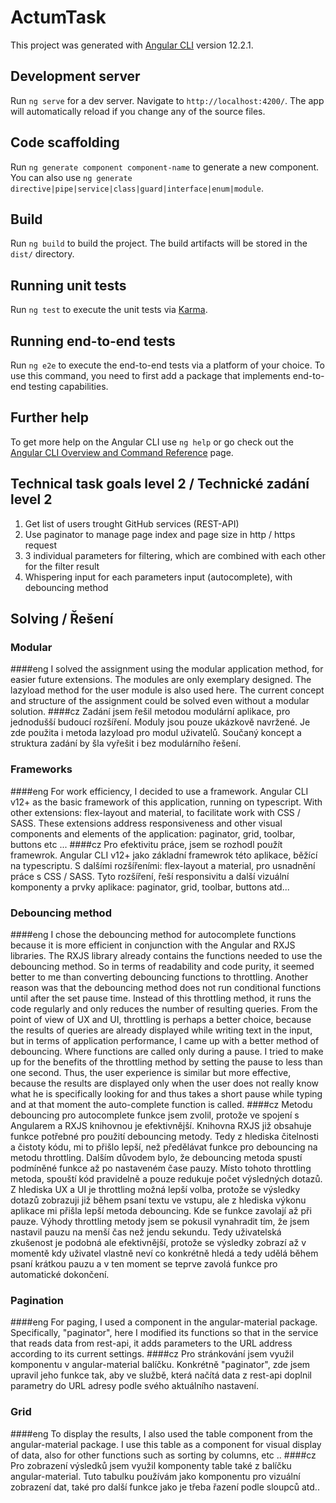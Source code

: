 # ActumTask

This project was generated with [Angular CLI](https://github.com/angular/angular-cli) version 12.2.1.

## Development server

Run `ng serve` for a dev server. Navigate to `http://localhost:4200/`. The app will automatically reload if you change any of the source files.

## Code scaffolding

Run `ng generate component component-name` to generate a new component. You can also use `ng generate directive|pipe|service|class|guard|interface|enum|module`.

## Build

Run `ng build` to build the project. The build artifacts will be stored in the `dist/` directory.

## Running unit tests

Run `ng test` to execute the unit tests via [Karma](https://karma-runner.github.io).

## Running end-to-end tests

Run `ng e2e` to execute the end-to-end tests via a platform of your choice. To use this command, you need to first add a package that implements end-to-end testing capabilities.

## Further help

To get more help on the Angular CLI use `ng help` or go check out the [Angular CLI Overview and Command Reference](https://angular.io/cli) page.

## Technical task goals level 2 / Technické zadání level 2
1. Get list of users trought GitHub services (REST-API)
2. Use paginator to manage page index and page size in http / https request
3. 3 individual parameters for filtering, which are combined with each other for the filter result
4. Whispering input for each parameters input (autocomplete), with debouncing method

## Solving / Řešení
### Modular
####eng
I solved the assignment using the modular application method, for easier future extensions. The modules are only exemplary designed. The lazyload method for the user module is also used here. The current concept and structure of the assignment could be solved even without a modular solution.
####cz
Zadání jsem řešil metodou modulární aplikace, pro jednodušší budoucí rozšíření. Moduly jsou pouze ukázkově navržené. Je zde použita i metoda lazyload pro modul uživatelů. Součaný koncept a struktura zadání by šla vyřešit i bez modulárního řešení.
### Frameworks
####eng
For work efficiency, I decided to use a framework. Angular CLI v12+ as the basic framework of this application, running on typescript. With other extensions: flex-layout and material, to facilitate work with CSS / SASS. These extensions address responsiveness and other visual components and elements of the application: paginator, grid, toolbar, buttons etc ...
####cz
Pro efektivitu práce, jsem se rozhodl použít framewrok. Angular CLI v12+ jako základní framewrok této aplikace, běžící na typescriptu. S dalšími rozšířeními: flex-layout a material, pro usnadnění práce s CSS / SASS. Tyto rozšíření, řeší responsivitu a další vizuální komponenty a prvky aplikace: paginator, grid, toolbar, buttons atd...
### Debouncing method
####eng
I chose the debouncing method for autocomplete functions because it is more efficient in conjunction with the Angular and RXJS libraries. The RXJS library already contains the functions needed to use the debouncing method. So in terms of readability and code purity, it seemed better to me than converting debouncing functions to throttling. Another reason was that the debouncing method does not run conditional functions until after the set pause time. Instead of this throttling method, it runs the code regularly and only reduces the number of resulting queries. From the point of view of UX and UI, throttling is perhaps a better choice, because the results of queries are already displayed while writing text in the input, but in terms of application performance, I came up with a better method of debouncing. Where functions are called only during a pause. I tried to make up for the benefits of the throttling method by setting the pause to less than one second. Thus, the user experience is similar but more effective, because the results are displayed only when the user does not really know what he is specifically looking for and thus takes a short pause while typing and at that moment the auto-complete function is called.
####cz
Metodu debouncing pro autocomplete funkce jsem zvolil, protože ve spojení s Angularem a RXJS knihovnou je efektivnější. Knihovna RXJS již obsahuje funkce potřebné pro použití debouncing metody. Tedy z hlediska čitelnosti a čistoty kódu, mi to přišlo lepší, než předělávat funkce pro debouncing na metodu throttling. Dalším důvodem bylo, že debouncing metoda spustí podmíněné funkce až po nastaveném čase  pauzy. Místo tohoto throttling metoda, spouští kód pravidelně a pouze redukuje počet výsledných dotazů. Z hlediska UX a UI je throttling možná lepší volba, protože se výsledky dotazů zobrazuji již během psaní textu ve vstupu, ale z hlediska výkonu aplikace mi přišla lepší metoda debouncing. Kde se funkce zavolají až při pauze. Výhody throttling metody jsem se pokusil vynahradit tím, že jsem nastavil pauzu na menší čas než jendu sekundu. Tedy uživatelská zkušenost je  podobná ale efektivnější, protože se výsledky zobrazí až v momentě kdy uživatel vlastně neví co konkrétně hledá a tedy udělá během psaní krátkou pauzu a v ten moment se teprve zavolá funkce pro automatické dokončení.
### Pagination
####eng
For paging, I used a component in the angular-material package. Specifically, "paginator", here I modified its functions so that in the service that reads data from rest-api, it adds parameters to the URL address according to its current settings.
####cz
Pro stránkování jsem využil komponentu v angular-material balíčku. Konkrétně "paginator", zde jsem upravil jeho funkce tak, aby ve službě, která načítá data z rest-api doplnil parametry do URL adresy podle svého aktuálního nastavení.
### Grid
####eng
To display the results, I also used the table component from the angular-material package. I use this table as a component for visual display of data, also for other functions such as sorting by columns, etc ..
####cz
Pro zobrazení výsledků jsem využil komponenty table také z balíčku angular-material. Tuto tabulku používám jako komponentu pro vizuální zobrazení dat, také pro další funkce jako je třeba řazení podle sloupců atd..
